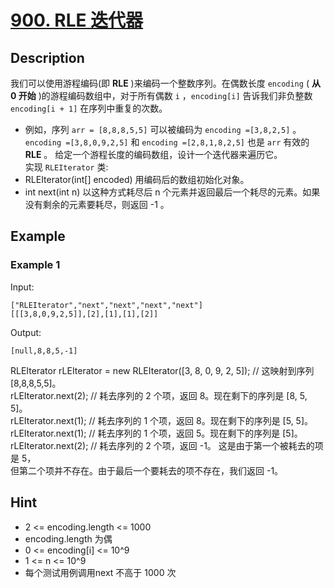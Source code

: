 # [900. RLE 迭代器](https://leetcode.cn/problems/rle-iterator/)
## Description
我们可以使用游程编码(即 **RLE** )来编码一个整数序列。在偶数长度 `encoding` ( **从 0 开始** )的游程编码数组中，对于所有偶数 `i` ，`encoding[i]` 告诉我们非负整数 `encoding[i + 1]` 在序列中重复的次数。  
- 例如，序列 `arr = [8,8,8,5,5]` 可以被编码为 `encoding =[3,8,2,5]` 。`encoding =[3,8,0,9,2,5]` 和 `encoding =[2,8,1,8,2,5]` 也是 `arr` 有效的 **RLE** 。
给定一个游程长度的编码数组，设计一个迭代器来遍历它。  
实现 `RLEIterator` 类:  
- RLEIterator(int[] encoded) 用编码后的数组初始化对象。
- int next(int n) 以这种方式耗尽后 n 个元素并返回最后一个耗尽的元素。如果没有剩余的元素要耗尽，则返回 -1 。
## Example
### Example 1
Input:  
```
["RLEIterator","next","next","next","next"]
[[[3,8,0,9,2,5]],[2],[1],[1],[2]]
```
Output:
```
[null,8,8,5,-1]
```
RLEIterator rLEIterator = new RLEIterator([3, 8, 0, 9, 2, 5]); // 这映射到序列 [8,8,8,5,5]。  
rLEIterator.next(2); // 耗去序列的 2 个项，返回 8。现在剩下的序列是 [8, 5, 5]。  
rLEIterator.next(1); // 耗去序列的 1 个项，返回 8。现在剩下的序列是 [5, 5]。  
rLEIterator.next(1); // 耗去序列的 1 个项，返回 5。现在剩下的序列是 [5]。  
rLEIterator.next(2); // 耗去序列的 2 个项，返回 -1。 这是由于第一个被耗去的项是 5，  
但第二个项并不存在。由于最后一个要耗去的项不存在，我们返回 -1。  
## Hint
- 2 <= encoding.length <= 1000
- encoding.length 为偶
- 0 <= encoding[i] <= 10^9
- 1 <= n <= 10^9
- 每个测试用例调用next 不高于 1000 次 
